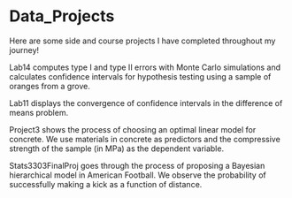 # Data_Projects
Here are some side and course projects I have completed throughout my journey!

Lab14 computes type I and type II errors with Monte Carlo simulations and calculates confidence intervals for hypothesis testing using a sample of oranges from a grove.

Lab11 displays the convergence of confidence intervals in the difference of means problem.

Project3 shows the process of choosing an optimal linear model for concrete. We use materials in concrete as predictors and the compressive strength of the sample (in MPa) as the dependent variable.

Stats3303FinalProj goes through the process of proposing a Bayesian hierarchical model in American Football. We observe the probability of successfully making a kick as a function of distance.
